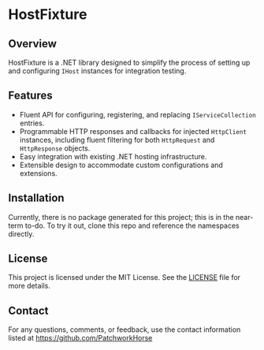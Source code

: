 # HostFixture

## Overview
HostFixture is a .NET library designed to simplify the process of setting up and configuring `IHost` instances for integration testing. 

## Features 
- Fluent API for configuring, registering, and replacing `IServiceCollection` entries.
- Programmable HTTP responses and callbacks for injected `HttpClient` instances, including fluent filtering for both `HttpRequest` and `HttpResponse` objects. 
- Easy integration with existing .NET hosting infrastructure.
- Extensible design to accommodate custom configurations and extensions.

## Installation 
Currently, there is no package generated for this project; this is in the near-term to-do. To try it out, clone this repo and reference the namespaces directly.

## License
This project is licensed under the MIT License. See the [LICENSE](LICENSE) file for more details.

## Contact
For any questions, comments, or feedback, use the contact information listed at https://github.com/PatchworkHorse